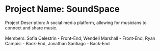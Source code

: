 # Project Name: SoundSpace
Project Description: A social media platform, allowing for musicians to connect and share music. <br /><br />
Members: 
Sofia Celestrin - Front-End, 
Wendell Marshall - Front-End,
Ryan Campisi - Back-End,
Jonathan Santiago - Back-End
